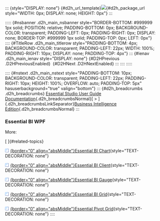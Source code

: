 ::: {style="DISPLAY: none"}
[](ms-xhelp:///?Id=d2h_url_template){#d2h_url_template}![](!package_url!){#d2h_package_url style="WIDTH: 0px; DISPLAY: none; HEIGHT: 0px"}
:::

::::: {#nsbanner .d2h_main_nsbanner style="BORDER-BOTTOM: #999999 1px solid; POSITION: relative; PADDING-BOTTOM: 0px; BACKGROUND-COLOR: transparent; PADDING-LEFT: 0px; PADDING-RIGHT: 0px; DISPLAY: none; BORDER-TOP: #999999 1px solid; PADDING-TOP: 0px; LEFT: 0px"}
:::: {#TitleRow .d2h_main_titlerow style="PADDING-BOTTOM: 4px; BACKGROUND-COLOR: transparent; PADDING-LEFT: 22px; WIDTH: 100%; PADDING-RIGHT: 10px; DISPLAY: none; PADDING-TOP: 4px"}
::: {#ienav .d2h_main_ienav style="DISPLAY: none"}
[](ms-xhelp:///?Id=af2b5ead-c104-4cdd-b5e2-2b2aee61afe3){#D2HPrevious .D2HPreviousEnabled}  [](ms-xhelp:///?Id=a58c43ca-2865-49c6-8ee9-e7c4f5dd97bf){#D2HNext .D2HNextEnabled}
:::
::::
:::::

:::: {#nstext .d2h_main_nstext style="PADDING-BOTTOM: 10px; BACKGROUND-COLOR: transparent; PADDING-LEFT: 22px; PADDING-RIGHT: 10px; HEIGHT: 100%; OVERFLOW: auto; PADDING-TOP: 5px" hasuserbackground="true" valign="bottom"}
::: {#d2h_breadcrumbs .d2h_breadcrumbs}
[Essential Studio User Guide Documentation](ms-xhelp:///?Id=12457748-09e3-4d74-a240-8e049cedf030){.d2h_breadcrumbsNormal}[ \> ]{.d2h_breadcrumbsLinkSeparator}[Business Intelligence Edition](ms-xhelp:///?Id=fdf33dd8-62b2-47b9-ad7b-fc50e590bca5){.d2h_breadcrumbsNormal}
:::

### Essential BI WPF

More:

[ ]{#related-topics}

[![](button.gif){border="0" align="absMiddle"}Essential BI Chart](ms-xhelp:///?Id=118645ff-7d89-47a5-aafb-b383ae2dc346){style="TEXT-DECORATION: none"}

[![](button.gif){border="0" align="absMiddle"}Essential BI Client](ms-xhelp:///?Id=bc40552c-71d3-4fb2-9f43-3512c34af7cd){style="TEXT-DECORATION: none"}

[![](button.gif){border="0" align="absMiddle"}Essential BI Gauge](ms-xhelp:///?Id=91243486-3f57-450a-9779-110d09d845c9){style="TEXT-DECORATION: none"}

[![](button.gif){border="0" align="absMiddle"}Essential BI Grid](ms-xhelp:///?Id=99e20f34-3059-4088-9570-0c23bff0c005){style="TEXT-DECORATION: none"}

[![](button.gif){border="0" align="absMiddle"}Essential Pivot Grid](ms-xhelp:///?Id=9199fe99-d12d-4b60-b111-5df88ae0f593){style="TEXT-DECORATION: none"}
::::
